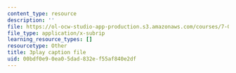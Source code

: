 ```yaml
---
content_type: resource
description: ''
file: https://ol-ocw-studio-app-production.s3.amazonaws.com/courses/7-01sc-fundamentals-of-biology-fall-2011/00bdf0e90ea05dad832ef55af840e2df_SvjeCxVu2dI.vtt
file_type: application/x-subrip
learning_resource_types: []
resourcetype: Other
title: 3play caption file
uid: 00bdf0e9-0ea0-5dad-832e-f55af840e2df
---
```

